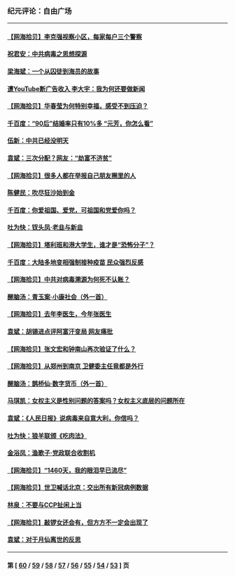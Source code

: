 ### 纪元评论：自由广场
---
#### [【网海拾贝】李克强视察小区，每家每户三个警察](../../pages/nsc993/n13181691.md) 
#### [祝君安：中共病毒之思想探源](../../pages/nsc993/n13180924.md) 
#### [梁海斌：一个从囚徒到海员的故事](../../pages/nsc993/n13180304.md) 
#### [遭YouTube断广告收入 李大宇：我为何还要做新闻](../../pages/nsc993/n13180203.md) 
#### [【网海拾贝】华春莹为何特别幸福，感受不到压迫？](../../pages/nsc993/n13180239.md) 
#### [千百度：“90后”结婚率只有10%多 “元芳，你怎么看”](../../pages/nsc993/n13179191.md) 
#### [伍新：中共已经没明天](../../pages/nsc993/n13179249.md) 
#### [袁斌：三次分配？网友：“劫富不济贫”](../../pages/nsc993/n13179137.md) 
#### [【网海拾贝】很多人都在举报自己朋友圈里的人](../../pages/nsc993/n13178661.md) 
#### [陈健民：吹尽狂沙始到金](../../pages/nsc993/n13178052.md) 
#### [千百度：你爱祖国、爱党，可祖国和党爱你吗？](../../pages/nsc993/n13177820.md) 
#### [吐为快：钗头凤·老韭与新韭](../../pages/nsc993/n13177699.md) 
#### [【网海拾贝】塔利班和港大学生，谁才是“恐怖分子”？](../../pages/nsc993/n13175838.md) 
#### [千百度：大陆多地变相强制接种疫苗 民众强烈反感](../../pages/nsc993/n13175624.md) 
#### [【网海拾贝】中共对病毒溯源为何死不认账？](../../pages/nsc993/n13172875.md) 
#### [醒脑汤：青玉案·小康社会（外一首）](../../pages/nsc993/n13172072.md) 
#### [【网海拾贝】去年李医生，今年张医生](../../pages/nsc993/n13170405.md) 
#### [袁斌：胡锡进点评阿富汗变局 网友痛批](../../pages/nsc993/n13170201.md) 
#### [【网海拾贝】张文宏和钟南山再次验证了什么？](../../pages/nsc993/n13167785.md) 
#### [【网海拾贝】从郑州到南京 卫健委主任竟都是外行](../../pages/nsc993/n13165504.md) 
#### [醒脑汤：鹊桥仙·数字货币（外一首）](../../pages/nsc993/n13165652.md) 
#### [马琪凯：女权主义是性别问题的答案吗？女权主义底层的问题所在](../../pages/nsc993/n13165599.md) 
#### [袁斌：《人民日报》说病毒来自意大利，你信吗？](../../pages/nsc993/n13163255.md) 
#### [吐为快：狼羊联颁《吃肉法》](../../pages/nsc993/n13163403.md) 
#### [金浴凤：渔歌子·党政联合收割机](../../pages/nsc993/n13163400.md) 
#### [【网海拾贝】“1460天，我的眼泪早已流尽”](../../pages/nsc993/n13162635.md) 
#### [【网海拾贝】世卫喊话北京：交出所有新冠病例数据](../../pages/nsc993/n13161920.md) 
#### [林泉：不要与CCP扯闲上当](../../pages/nsc993/n13161954.md) 
#### [【网海拾贝】敲锣女还会有，但方方不一定会出现了](../../pages/nsc993/n13159819.md) 
#### [袁斌：对于月仙离世的反思](../../pages/nsc993/n13157072.md) 

---
#### 第 [ [60](./60.md) / [59](./59.md) / [58](./58.md) / [57](./57.md) / [56](./56.md) / [55](./55.md) / [54](./54.md) / [53](./53.md) ] 页
